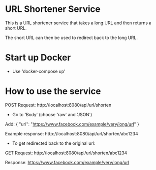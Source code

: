 # URL Shortener Service
This is a URL shortener service that takes a long URL and then returns a short URL.

The short URL can then be used to redirect back to the long URL.

# Start up Docker
- Use 'docker-compose up'

# How to use the service 
POST Request: http://localhost:8080/api/url/shorten

- Go to 'Body' (choose 'raw' and 'JSON')

Add: { "url": "https://www.facebook.com/example/very/long/url" }

Example response: http://localhost:8080/api/url/shorten/abc1234

- To get redirected back to the original url:

GET Request: http://localhost:8080/api/url/shorten/abc1234

Response: https://www.facebook.com/example/very/long/url
